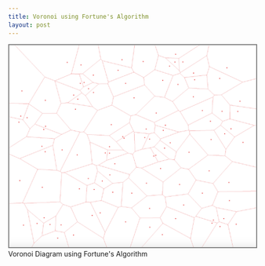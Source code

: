 ```yaml
---
title: Voronoi using Fortune's Algorithm
layout: post
---
```


<img src="/images/voronoi/voronoi.png" alt="voronoi" style="border: 2px solid  gray;">
Voronoi Diagram using Fortune's Algorithm
<br/><br/>
